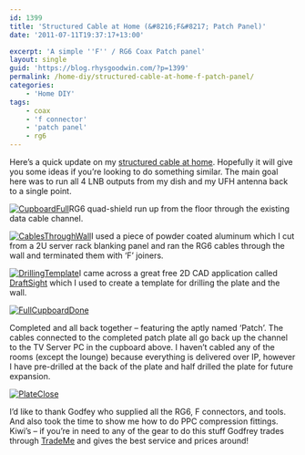 ```yaml
---
id: 1399
title: 'Structured Cable at Home (&#8216;F&#8217; Patch Panel)'
date: '2011-07-11T19:37:17+13:00'

excerpt: 'A simple ''F'' / RG6 Coax Patch panel'
layout: single
guid: 'https://blog.rhysgoodwin.com/?p=1399'
permalink: /home-diy/structured-cable-at-home-f-patch-panel/
categories:
    - 'Home DIY'
tags:
    - coax
    - 'f connector'
    - 'patch panel'
    - rg6
---
```


Here’s a quick update on my [structured cable at home](https://blog.rhysgoodwin.com/home-diy/structured-cable-at-home/). Hopefully it will give you some ideas if you’re looking to do something similar. The main goal here was to run all 4 LNB outputs from my dish and my UFH antenna back to a single point.

[![](/content/uploads/2011/07/CupboardFull.jpg "CupboardFull")](/content/uploads/2011/07/CupboardFull.jpg)RG6 quad-shield run up from the floor through the existing data cable channel.

[![](/content/uploads/2011/07/CablesThroughWall.jpg "CablesThroughWall")](/content/uploads/2011/07/CablesThroughWall.jpg)I used a piece of powder coated aluminum which I cut from a 2U server rack blanking panel and ran the RG6 cables through the wall and terminated them with ‘F’ joiners.

[![](/content/uploads/2011/07/DrillingTemplate.png "DrillingTemplate")](/content/uploads/2011/07/DrillingTemplate.png)I came across a great free 2D CAD application called [DraftSight](http://www.3ds.com/products/draftsight/free-cad-software/) which I used to create a template for drilling the plate and the wall.

[![](/content/uploads/2011/07/FullCupboardDone.jpg "FullCupboardDone")](/content/uploads/2011/07/FullCupboardDone.jpg)

Completed and all back together – featuring the aptly named ‘Patch’. The cables connected to the completed patch plate all go back up the channel to the TV Server PC in the cupboard above. I haven’t cabled any of the rooms (except the lounge) because everything is delivered over IP, however I have pre-drilled at the back of the plate and half drilled the plate for future expansion.

[![](/content/uploads/2011/07/PlateClose.jpg "PlateClose")](/content/uploads/2011/07/PlateClose.jpg)

I’d like to thank Godfey who supplied all the RG6, F connectors, and tools. And also took the time to show me how to do PPC compression fittings. Kiwi’s – if you’re in need to any of the gear to do this stuff Godfrey trades through [TradeMe](http://www.trademe.co.nz/Members/Listings.aspx?member=1544564) and gives the best service and prices around!